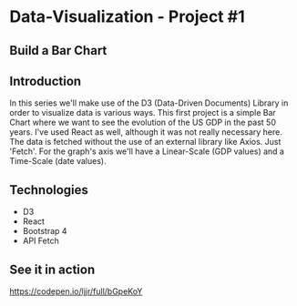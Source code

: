 # Data-Visualization - Project #1
## Build a Bar Chart

## Introduction
In this series we'll make use of the D3 (Data-Driven Documents) Library in order to visualize data is various ways.
This first project is a simple Bar Chart where we want to see the evolution of the US GDP in the past 50 years.
I've used React as well, although it was not really necessary here.
The data is fetched without the use of an external library like Axios. Just 'Fetch'.
For the graph's axis we'll have a Linear-Scale (GDP values) and a Time-Scale (date values).

## Technologies
* D3
* React
* Bootstrap 4
* API Fetch

## See it in action
https://codepen.io/ljjr/full/bGpeKoY
